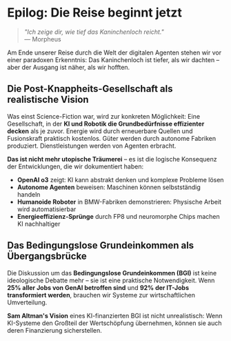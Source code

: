 # Epilog: Die Reise beginnt jetzt

> *"Ich zeige dir, wie tief das Kaninchenloch reicht."*  
> — Morpheus

Am Ende unserer Reise durch die Welt der digitalen Agenten stehen wir vor einer paradoxen Erkenntnis: Das Kaninchenloch ist tiefer, als wir dachten – aber der Ausgang ist näher, als wir hofften.

## Die Post-Knappheits-Gesellschaft als realistische Vision

Was einst Science-Fiction war, wird zur konkreten Möglichkeit: Eine Gesellschaft, in der **KI und Robotik die Grundbedürfnisse effizienter decken** als je zuvor. Energie wird durch erneuerbare Quellen und Fusionskraft praktisch kostenlos. Güter werden durch autonome Fabriken produziert. Dienstleistungen werden von Agenten erbracht.

**Das ist nicht mehr utopische Träumerei** – es ist die logische Konsequenz der Entwicklungen, die wir dokumentiert haben:

- **OpenAI o3** zeigt: KI kann abstrakt denken und komplexe Probleme lösen
- **Autonome Agenten** beweisen: Maschinen können selbstständig handeln
- **Humanoide Roboter** in BMW-Fabriken demonstrieren: Physische Arbeit wird automatisierbar
- **Energieeffizienz-Sprünge** durch FP8 und neuromorphe Chips machen KI nachhaltiger

## Das Bedingungslose Grundeinkommen als Übergangsbrücke

Die Diskussion um das **Bedingungslose Grundeinkommen (BGI)** ist keine ideologische Debatte mehr – sie ist eine praktische Notwendigkeit. Wenn **25% aller Jobs von GenAI betroffen sind** und **92% der IT-Jobs transformiert werden**, brauchen wir Systeme zur wirtschaftlichen Umverteilung.

**Sam Altman's Vision** eines KI-finanzierten BGI ist nicht unrealistisch: Wenn KI-Systeme den Großteil der Wertschöpfung übernehmen, können sie auch deren Finanzierung sicherstellen.